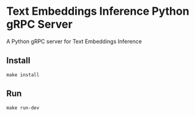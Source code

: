 # Text Embeddings Inference Python gRPC Server

A Python gRPC server for Text Embeddings Inference

## Install

```shell
make install
```

## Run

```shell
make run-dev
```
